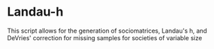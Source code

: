 # Landau-h
This script allows for the generation of sociomatrices, Landau's h, and DeVries' correction for missing samples for societies of variable size
